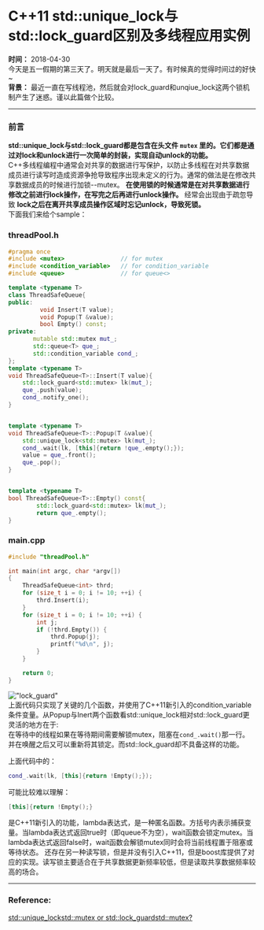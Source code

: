 C++11 std::unique_lock与std::lock_guard区别及多线程应用实例
========
**时间：** 2018-04-30<br />
今天是五一假期的第三天了。明天就是最后一天了。有时候真的觉得时间过的好快~<br />
**背景：** 最近一直在写线程池，然后就会对lock_guard和unqiue_lock这两个锁机制产生了迷惑。谨以此篇做个比较。
**********
### 前言
**std::unique_lock与std::lock_guard都是包含在头文件 `mutex` 里的。它们都是通过对lock和unlock进行一次简单的封装，实现自动unlock的功能。** <br />
C++多线程编程中通常会对共享的数据进行写保护，以防止多线程在对共享数据成员进行读写时造成资源争抢导致程序出现未定义的行为。通常的做法是在修改共享数据成员的时候进行加锁--mutex。
 **在使用锁的时候通常是在对共享数据进行修改之前进行lock操作，在写完之后再进行unlock操作。** 经常会出现由于疏忽导致 **lock之后在离开共享成员操作区域时忘记unlock，导致死锁。** <br />
下面我们来给个sample：<br />
### threadPool.h
```cpp
#pragma once
#include <mutex>                // for mutex
#include <condition_variable>   // for condition_variable
#include <queue>                // for queue<>

template <typename T>
class ThreadSafeQueue{
public:
         void Insert(T value);
         void Popup(T &value);
         bool Empty() const;
private:
       mutable std::mutex mut_;
       std::queue<T> que_;
       std::condition_variable cond_;
};
template <typename T>
void ThreadSafeQueue<T>::Insert(T value){
    std::lock_guard<std::mutex> lk(mut_);
    que_.push(value);
    cond_.notify_one();
}


template <typename T>
void ThreadSafeQueue<T>::Popup(T &value){
    std::unique_lock<std::mutex> lk(mut_);
    cond_.wait(lk, [this]{return !que_.empty();});
    value = que_.front();
    que_.pop();
}


template <typename T>
bool ThreadSafeQueue<T>::Empty() const{
        std::lock_guard<std::mutex> lk(mut_);
        return que_.empty();
}
```
### main.cpp
```cpp
#include "threadPool.h"

int main(int argc, char *argv[])
{
    ThreadSafeQueue<int> thrd;
    for (size_t i = 0; i != 10; ++i) {
        thrd.Insert(i);
    }
    for (size_t i = 0; i != 10; ++i) {
        int j;
        if (!thrd.Empty()) {
            thrd.Popup(j);
            printf("%d\n", j);
        }
    }

    return 0;
}
```
!["lock_guard"](https://github.com/tycao/tycao.github.io/blob/master/src/lock_guard.png "lock_guard")<br />
上面代码只实现了关键的几个函数，并使用了C++11新引入的condition_variable条件变量。从Popup与Inert两个函数看std::unique_lock相对std::lock_guard更灵活的地方在于: <br />
在等待中的线程如果在等待期间需要解锁mutex，阻塞在`cond_.wait()`那一行。并在唤醒之后又可以重新将其锁定。而std::lock_guard却不具备这样的功能。

上面代码中的：<br />
```cpp
cond_.wait(lk, [this]{return !Empty();});  
```
可能比较难以理解：<br />
```cpp
[this]{return !Empty();}
```
是C++11新引入的功能，lambda表达式，是一种匿名函数。方括号内表示捕获变量。当lambda表达式返回true时（即queue不为空），wait函数会锁定mutex。当lambda表达式返回false时，wait函数会解锁mutex同时会将当前线程置于阻塞或等待状态。
还存在另一种读写锁，但是并没有引入C++11，但是boost库提供了对应的实现。读写锁主要适合在于共享数据更新频率较低，但是读取共享数据频率较高的场合。

******************
### Reference:
[std::unique_lock<std::mutex> or std::lock_guard<std::mutex>?](https://stackoverflow.com/questions/20516773/stdunique-lockstdmutex-or-stdlock-guardstdmutex)<br />
